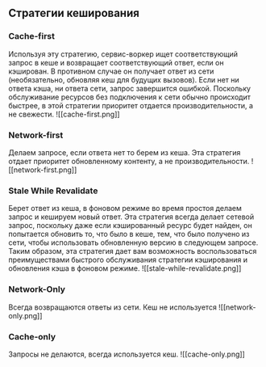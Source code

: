 ## Стратегии кеширования

### Cache-first
Используя эту стратегию, сервис-воркер ищет соответствующий запрос в кеше и возвращает соответствующий ответ, если он кэширован. В противном случае он получает ответ из сети (необязательно, обновляя кеш для будущих вызовов). Если нет ни ответа кэша, ни ответа сети, запрос завершится ошибкой. Поскольку обслуживание ресурсов без подключения к сети обычно происходит быстрее, в этой стратегии приоритет отдается производительности, а не свежести.
![[cache-first.png]]
### Network-first
Делаем запросе, если ответа нет то берем из кеша.
Эта стратегия отдает приоритет обновленному контенту, а не производительности.
![[network-first.png]]
### Stale While Revalidate
Берет ответ из кеша, в фоновом режиме во время простоя делаем запрос и кешируем новый ответ.
Эта стратегия всегда делает сетевой запрос, поскольку даже если кэшированный ресурс будет найден, он попытается обновить то, что было в кеше, тем, что было получено из сети, чтобы использовать обновленную версию в следующем запросе. Таким образом, эта стратегия дает вам возможность воспользоваться преимуществами быстрого обслуживания стратегии кэширования и обновления кэша в фоновом режиме.
![[stale-while-revalidate.png]]
### Network-Only
Всегда возвращаются ответы из сети. Кеш не используется
![[network-only.png]]
### Cache-only
Запросы не делаются, всегда используется кеш.
![[cache-only.png]]